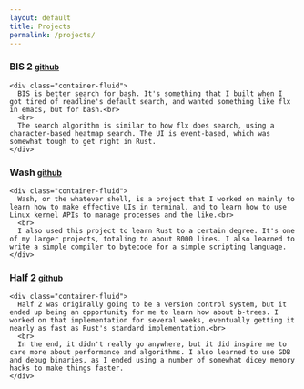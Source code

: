 ```yaml
---
layout: default
title: Projects
permalink: /projects/
---
```


<div class="row">
  <div class="col-md-8 col-md-offset-1">
    <div class="page-header">
      <h3>BIS 2 <small><a href="https://github.com/jrasky/bis2">github</a></small></h3>
    </div>

    <div class="container-fluid">
      BIS is better search for bash. It's something that I built when I got tired of readline's default search, and wanted something like flx in emacs, but for bash.<br>
      <br>
      The search algorithm is similar to how flx does search, using a character-based heatmap search. The UI is event-based, which was somewhat tough to get right in Rust.
    </div>
  </div>
</div>

<div class="row">
  <div class="col-md-8 col-md-offset-1">
    <div class="page-header">
      <h3>Wash <small><a href="https://github.com/jrasky/wash">github</a></small></h3>
    </div>

    <div class="container-fluid">
      Wash, or the whatever shell, is a project that I worked on mainly to learn how to make effective UIs in terminal, and to learn how to use Linux kernel APIs to manage processes and the like.<br>
      <br>
      I also used this project to learn Rust to a certain degree. It's one of my larger projects, totaling to about 8000 lines. I also learned to write a simple compiler to bytecode for a simple scripting language.
    </div>
  </div>
</div>

<div class="row">
  <div class="col-md-8 col-md-offset-1">
    <div class="page-header">
      <h3>Half 2 <small><a href="https://github.com/jrasky/half2">github</a></small></h3>
    </div>

    <div class="container-fluid">
      Half 2 was originally going to be a version control system, but it ended up being an opportunity for me to learn how about b-trees. I worked on that implementation for several weeks, eventually getting it nearly as fast as Rust's standard implementation.<br>
      <br>
      In the end, it didn't really go anywhere, but it did inspire me to care more about performance and algorithms. I also learned to use GDB and debug binaries, as I ended using a number of somewhat dicey memory hacks to make things faster.
    </div>
  </div>
</div>

